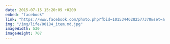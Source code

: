 ```yaml
---
date: 2015-07-15 15:20:09 +0200
embed: "facebook"
link: "https://www.facebook.com/photo.php?fbid=10153446282577370&set=a.10150230942317370.339142.836997369&type=3"
img: "/img/life/00184_item.md.jpg"
imageWidth: 530
imageHeight: 707
---
```

